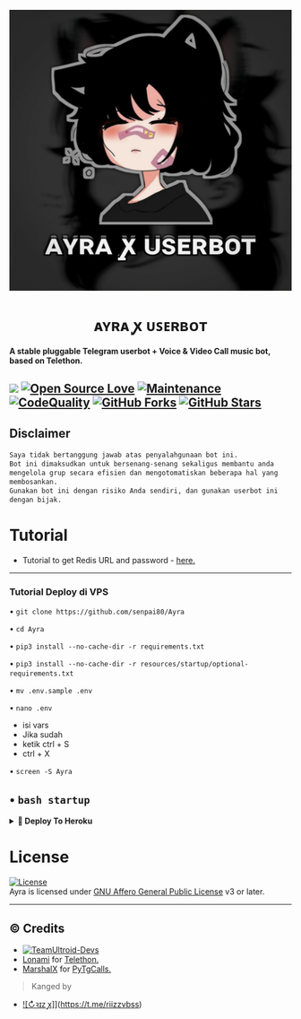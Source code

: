 <p align="center">
  <img src="./resources/extras/logo.jpg" alt="Ayra Logo">
</p>
<h1 align="center">
  <b>ᴀʏʀᴀ ꭙ ᴜꜱᴇʀʙᴏᴛ​</b>
</h1>

<b>A stable pluggable Telegram userbot + Voice & Video Call music bot, based on Telethon.</b>

<a href="https://github.com/senpai80/Ayra/commits"> <img src="https://img.shields.io/github/last-commit/senpai80/Ayra?color=red&logo=github&logoColor=blue&style=for-the-badge" /></a>
[![Open Source Love](https://badges.frapsoft.com/os/v2/open-source.png?v=103)](https://github.com/senpai80/Ayra)
[![Maintenance](https://img.shields.io/badge/Maintained%3F-Yes-blue)](https://GitHub.com/senpai80/Ayra/graphs/commit-activity)
[![CodeQuality](https://img.shields.io/codacy/grade/a723cb464d5a4d25be3152b5d71de82d?color=blue&logo=codacy)](https://app.codacy.com/gh/senpai80/Ayra/dashboard)
[![GitHub Forks](https://img.shields.io/github/forks/senpai80/Ayra?&logo=github)](https://github.com/senpai80/Ayra/fork)
[![GitHub Stars](https://img.shields.io/github/stars/senpai80/Ayra?&logo=github)](https://github.com/senpai80/Ayra/stargazers)
----

## Disclaimer

```
Saya tidak bertanggung jawab atas penyalahgunaan bot ini.
Bot ini dimaksudkan untuk bersenang-senang sekaligus membantu anda
mengelola grup secara efisien dan mengotomatiskan beberapa hal yang membosankan.
Gunakan bot ini dengan risiko Anda sendiri, dan gunakan userbot ini dengan bijak.
```

# Tutorial 
- Tutorial to get Redis URL and password - [here.](./resources/extras/redistut.md)
---

### Tutorial Deploy di VPS


 • `git clone https://github.com/senpai80/Ayra`

 • `cd Ayra`

 • `pip3 install --no-cache-dir -r requirements.txt`
 
 • `pip3 install --no-cache-dir -r resources/startup/optional-requirements.txt`

 • `mv .env.sample .env`

 • `nano .env`
  - isi vars
  - Jika sudah 
  - ketik ctrl + S
  - ctrl + X

 • `screen -S Ayra`

 • `bash startup`
---

<details>
<summary><b>🔗 Deploy To Heroku</b></summary>
<br>

<p><a href="https://heroku.com/deploy?template=https://github.com/senpai80/Ayra"><img src="https://img.shields.io/badge/BUAT DI-HEROKU-aqua?style=plastic&logo=heroku&logoColor=gold"width="300" /></a></p>

</details>

# License
[![License](https://www.gnu.org/graphics/agplv3-155x51.png)](LICENSE)   
Ayra is licensed under [GNU Affero General Public License](https://www.gnu.org/licenses/agpl-3.0.en.html) v3 or later.

---

## © Credits
* [![TeamUltroid-Devs](https://img.shields.io/static/v1?label=Teamultroid&message=devs&color=critical)](https://t.me/UltroidDevs)
* [Lonami](https://github.com/LonamiWebs/) for [Telethon.](https://github.com/LonamiWebs/Telethon)
* [MarshalX](https://github.com/MarshalX) for [PyTgCalls.](https://github.com/MarshalX/tgcalls)

> Kanged by
* [![↻ꝛɪᴢ ꭙ]](https://img.shields.io/static/v1?label=↻ꝛɪᴢ&message=ꭙ&color=critical)](https://t.me/riizzvbss)
